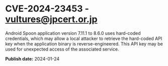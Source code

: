 # CVE-2024-23453 - vultures@jpcert.or.jp

Android Spoon application version 7.11.1 to 8.6.0 uses hard-coded credentials, which may allow a local attacker to retrieve the hard-coded API key when the application binary is reverse-engineered. This API key may be used for unexpected access of the associated service.

**Publish date:** 2024-01-24
